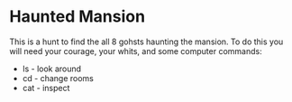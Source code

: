 # Haunted Mansion

This is a hunt to find the all 8 gohsts haunting the mansion.  To do this
you will need your courage, your whits, and some computer commands:

* ls - look around
* cd - change rooms
* cat - inspect


